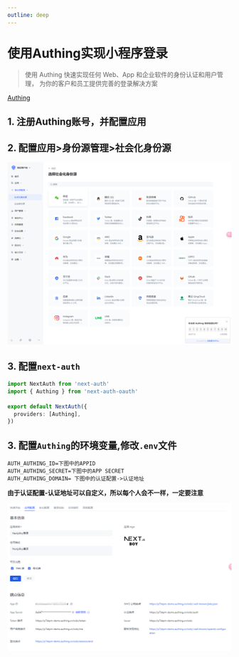 ```yaml
---
outline: deep
---
```


# 使用Authing实现小程序登录

> 使用 Authing 快速实现任何 Web、App 和企业软件的身份认证和用户管理， 为你的客户和员工提供完善的登录解决方案

[Authing](https://www.authing.cn/)

## 1. 注册Authing账号，并配置应用

## 2. 配置应用>身份源管理>社会化身份源

![支持多种不同的身份源](static/authing.png)

## 3. 配置`next-auth`

```typescript
import NextAuth from 'next-auth'
import { Authing } from 'next-auth-oauth'

export default NextAuth({
  providers: [Authing],
})
```

## 3. 配置`Authing`的环境变量,修改`.env`文件

```
AUTH_AUTHING_ID=下图中的APPID
AUTH_AUTHING_SECRET=下图中的APP SECRET
AUTH_AUTHING_DOMAIN= 下图中的认证配置->认证地址
```

**由于认证配置-认证地址可以自定义，所以每个人会不一样，一定要注意**

![应用配置](static/authing_config.png)
